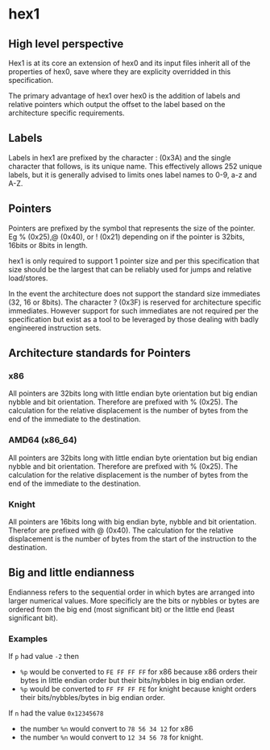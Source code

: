 # hex1

## High level perspective

Hex1 is at its core an extension of hex0 and its input files inherit all of the properties of hex0, save where they are explicity overridded in this specification.

The primary advantage of hex1 over hex0 is the addition of labels and relative pointers which output the offset to the label based on the architecture specific requirements.

## Labels

Labels in hex1 are prefixed by the character : (0x3A) and the single character that follows, is its unique name.
This effectively allows 252 unique labels, but it is generally advised to limits ones label names to 0-9, a-z and A-Z.

## Pointers

Pointers are prefixed by the symbol that represents the size of the pointer.
Eg % (0x25),@ (0x40), or ! (0x21) depending on if the pointer is 32bits, 16bits or 8bits in length.

hex1 is only required to support 1 pointer size and per this specification that size should be the largest that can be reliably used for jumps and relative load/stores.

In the event the architecture does not support the standard size immediates (32, 16 or 8bits). The character ? (0x3F) is reserved for architecture specific immediates.
However support for such immediates are not required per the specification but exist as a tool to be leveraged by those dealing with badly engineered instruction sets.

## Architecture standards for Pointers

### x86

All pointers are 32bits long with little endian byte orientation but big endian nybble and bit orientation.
Therefore are prefixed with % (0x25).
The calculation for the relative displacement is the number of bytes from the end of the immediate to the destination.

### AMD64 (x86_64)

All pointers are 32bits long with little endian byte orientation but big endian nybble and bit orientation.
Therefore are prefixed with % (0x25).
The calculation for the relative displacement is the number of bytes from the end of the immediate to the destination.

### Knight

All pointers are 16bits long with big endian byte, nybble and bit orientation.
Therefor are prefixed with @ (0x40).
The calculation for the relative displacement is the number of bytes from the start of the instruction to the destination.

## Big and little endianness

Endianness refers to the sequential order in which bytes are arranged into larger numerical values.
More specificly are the bits or nybbles or bytes are ordered from the big end (most significant bit) or the little end (least significant bit).

### Examples

If `p` had value `-2` then
* `%p` would be converted to `FE FF FF FF` for x86 because x86 orders their bytes in little endian order but their bits/nybbles in big endian order.
* `%p` would be converted to `FF FF FF FE` for knight because knight orders their bits/nybbles/bytes in big endian order.

If `n` had the value `0x12345678`
* the number `%n` would convert to `78 56 34 12` for x86
* the number `%n` would convert to `12 34 56 78` for knight.
